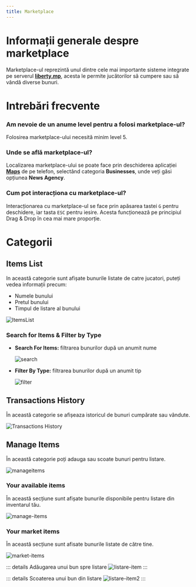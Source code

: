 ```yaml
---
title: Marketplace
---
```


# Informații generale despre marketplace

Marketplace-ul reprezintă unul dintre cele mai importante sisteme integrate pe serverul [**liberty.mp**](https://ucp.liberty.mp), acesta le permite jucătorilor să cumpere sau să vândă diverse bunuri.

# Intrebări frecvente

### Am nevoie de un anume level pentru a folosi marketplace-ul?

Folosirea marketplace-ului necesită minim level 5.

### Unde se află marketplace-ul?

Localizarea marketplace-ului se poate face prin deschiderea aplicației [**Maps**](https://wiki.liberty.mp/general/phone#maps) de pe telefon, selectând categoria **Businesses**, unde veți găsi opțiunea **News Agency**.

### Cum pot interacționa cu marketplace-ul?

Interacționarea cu marketplace-ul se face prin apăsarea tastei `G` pentru deschidere, iar tasta `ESC` pentru iesire. Acesta funcționează pe principiul Drag & Drop în cea mai mare proporție.

# Categorii

## Items List

In această categorie sunt afișate bunurile listate de catre jucatori, puteți vedea informații precum:
  - Numele bunului
  - Pretul bunului 
  - Timpul de listare al bunului

<Img src = "https://i.imgur.com/zFWZ3VC.png" alt= "ItemsList"/>
  
### Search for Items & Filter by Type

- **Search For Items:** filtrarea bunurilor după un anumit nume
    
  <Img src = "https://i.imgur.com/vSK9alk.png" alt="search"/>
  
- **Filter By Type:** filtrarea bunurilor după un anumit tip
    
  <Img src = "https://i.imgur.com/poDiKKE.png" alt="filter"/>

## Transactions History

În această categorie se afișeaza istoricul de bunuri cumpărate sau vândute.

<Img src= "https://i.imgur.com/l5gfoY1.png" alt = "Transactions History"/>

## Manage Items

În această categorie poți adauga sau scoate bunuri pentru listare.

<Img src = "https://i.imgur.com/0kx3ptm.png" alt="manageitems"/>

### Your available items

În această secțiune sunt afișate bunurile disponibile pentru listare din inventarul tău.

<Img src = "https://i.imgur.com/h6zQFta.png" alt="manage-items"/>

### Your market items

În această secțiune sunt afisate bunurile listate de către tine.

<Img src = "https://i.imgur.com/VbvYxwX.png" alt="market-items"/>

::: details Adăugarea unui bun spre listare 
<Img src = "https://i.imgur.com/UHd6qih.gif" alt ="listare-item"/> 
:::

::: details Scoaterea unui bun din listare
<Img src = "https://i.imgur.com/EXQCeLS.gif" alt ="listare-item2"/> 
:::
